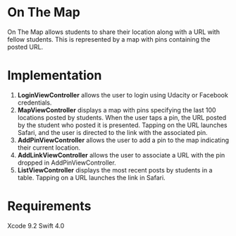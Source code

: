 # On The Map

On The Map allows students to share their location along with a URL with fellow students. This is represented by a map with pins containing the posted URL. 


# Implementation
1. **LoginViewController** allows the user to login using Udacity or Facebook credentials.
2. **MapViewController** displays a map with pins specifying the last 100 locations posted by students. When the user taps a pin, the URL posted by the student who posted it is presented. Tapping on the URL launches Safari, and the user is directed to the link with the associated pin.
3. **AddPinViewController** allows the user to add a pin to the map indicating their current location.
4. **AddLinkViewController** allows the user to associate a URL with the pin dropped in AddPinViewController.
5. **ListViewController** displays the most recent posts by students in a table. Tapping on a URL launches the link in Safari.


# Requirements

Xcode 9.2
Swift 4.0
